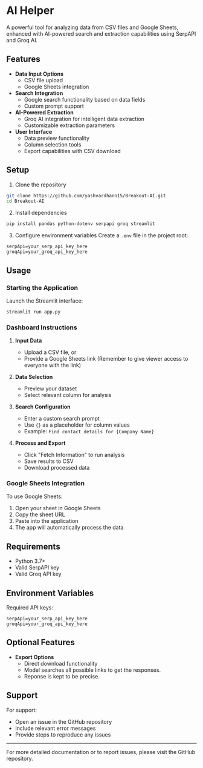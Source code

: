 # AI Helper

A powerful tool for analyzing data from CSV files and Google Sheets, enhanced with AI-powered search and extraction capabilities using SerpAPI and Groq AI.

## Features

- **Data Input Options**
  - CSV file upload
  - Google Sheets integration
- **Search Integration**
  - Google search functionality based on data fields
  - Custom prompt support
- **AI-Powered Extraction**
  - Groq AI integration for intelligent data extraction
  - Customizable extraction parameters
- **User Interface**
  - Data preview functionality
  - Column selection tools
  - Export capabilities with CSV download

## Setup

1. Clone the repository
```bash
git clone https://github.com/yashvardhann15/Breakout-AI.git
cd Breakout-AI
```

2. Install dependencies
```bash
pip install pandas python-dotenv serpapi groq streamlit
```

3. Configure environment variables
Create a `.env` file in the project root:
```env
serpApi=your_serp_api_key_here
groqApi=your_groq_api_key_here
```

## Usage

### Starting the Application

Launch the Streamlit interface:
```bash
streamlit run app.py
```

### Dashboard Instructions

1. **Input Data**
   - Upload a CSV file, or
   - Provide a Google Sheets link (Remember to give viewer access to everyone with the link)

2. **Data Selection**
   - Preview your dataset
   - Select relevant column for analysis

3. **Search Configuration**
   - Enter a custom search prompt
   - Use `{}` as a placeholder for column values
   - Example: `Find contact details for {Company Name}`


4. **Process and Export**
   - Click "Fetch Information" to run analysis
   - Save results to CSV
   - Download processed data

### Google Sheets Integration

To use Google Sheets:
1. Open your sheet in Google Sheets
2. Copy the sheet URL
3. Paste into the application
4. The app will automatically process the data

## Requirements

- Python 3.7+
- Valid SerpAPI key
- Valid Groq API key

## Environment Variables

Required API keys:
```env
serpApi=your_serp_api_key_here
groqApi=your_groq_api_key_here
```

## Optional Features

- **Export Options**
  - Direct download functionality
  - Model searches all possible links to get the responses.
  - Reponse is kept to be precise.

## Support

For support:
- Open an issue in the GitHub repository
- Include relevant error messages
- Provide steps to reproduce any issues

---

For more detailed documentation or to report issues, please visit the GitHub repository.
